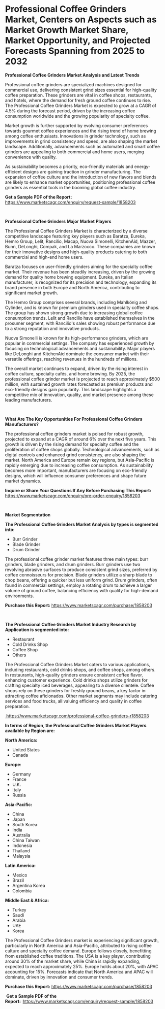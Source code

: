 <p><h1>Professional Coffee Grinders Market, Centers on Aspects such as Market Growth Market Share, Market Opportunity, and Projected Forecasts Spanning from 2025 to 2032</h1></p><p><strong>Professional Coffee Grinders Market Analysis and Latest Trends</strong></p>
<p><p>Professional coffee grinders are specialized machines designed for commercial use, delivering consistent grind sizes essential for high-quality coffee preparation. These grinders are vital in coffee shops, restaurants, and hotels, where the demand for fresh ground coffee continues to rise. The Professional Coffee Grinders Market is expected to grow at a CAGR of 4.5% during the forecast period, driven by the increasing coffee consumption worldwide and the growing popularity of specialty coffee.</p><p>Market growth is further supported by evolving consumer preferences towards gourmet coffee experiences and the rising trend of home brewing among coffee enthusiasts. Innovations in grinder technology, such as improvements in grind consistency and speed, are also shaping the market landscape. Additionally, advancements such as automated and smart coffee grinders are appealing to both commercial and home users, merging convenience with quality.</p><p>As sustainability becomes a priority, eco-friendly materials and energy-efficient designs are gaining traction in grinder manufacturing. The expansion of coffee culture and the introduction of new flavors and blends are likely to enhance market opportunities, positioning professional coffee grinders as essential tools in the booming global coffee industry.</p></p>
<p><strong>Get a Sample PDF of the Report:&nbsp;</strong> <a href="https://www.marketscagr.com/enquiry/request-sample/1858203?utm_campaign=2526&utm_medium=2&utm_source=Github&utm_content=ia&utm_term=15042025&utm_id=professional-coffee-grinders">https://www.marketscagr.com/enquiry/request-sample/1858203</a></p>
<p>&nbsp;</p>
<p><strong>Professional Coffee Grinders Major Market Players</strong></p>
<p><p>The Professional Coffee Grinders Market is characterized by a diverse competitive landscape featuring key players such as Baratza, Eureka, Hemro Group, Lelit, Rancilio, Macap, Nuova Simonelli, KitchenAid, Mazzer, Bunn, DeLonghi, Compak, and La Marzocco. These companies are known for their innovative designs and high-quality products catering to both commercial and high-end home users.</p><p>Baratza focuses on user-friendly grinders aiming for the specialty coffee market. Their revenue has been steadily increasing, driven by the growing demand for quality home brewing equipment. Eureka, an Italian manufacturer, is recognized for its precision and technology, expanding its brand presence in both Europe and North America, contributing to significant market growth.</p><p>The Hemro Group comprises several brands, including Mahlkönig and Cylinder, and is known for premium grinders used in specialty coffee shops. The group has shown strong growth due to increasing global coffee consumption trends. Lelit and Rancilio have established themselves in the prosumer segment, with Rancilio's sales showing robust performance due to a strong reputation and innovative products.</p><p>Nuova Simonelli is known for its high-performance grinders, which are popular in commercial settings. The company has experienced growth by focusing on technological advancements and sustainability. Major players like DeLonghi and KitchenAid dominate the consumer market with their versatile offerings, reaching revenues in the hundreds of millions.</p><p>The overall market continues to expand, driven by the rising interest in coffee culture, specialty cafés, and home brewing. By 2025, the professional coffee grinder market is projected to reach approximately $500 million, with sustained growth rates forecasted as premium products and eco-friendly designs gain popularity. This landscape highlights a competitive mix of innovation, quality, and market presence among these leading manufacturers.</p></p>
<p>&nbsp;</p>
<p><strong>What Are The Key Opportunities For Professional Coffee Grinders Manufacturers?</strong></p>
<p><p>The professional coffee grinders market is poised for robust growth, projected to expand at a CAGR of around 6% over the next five years. This growth is driven by the rising demand for specialty coffee and the proliferation of coffee shops globally. Technological advancements, such as digital controls and enhanced grind consistency, are also shaping the market. North America and Europe remain key regions, but Asia-Pacific is rapidly emerging due to increasing coffee consumption. As sustainability becomes more important, manufacturers are focusing on eco-friendly designs, which will influence consumer preferences and shape future market dynamics.</p></p>
<p><strong>Inquire or Share Your Questions If Any Before Purchasing This Report:</strong> <a href="https://www.marketscagr.com/enquiry/pre-order-enquiry/1858203?utm_campaign=2526&utm_medium=2&utm_source=Github&utm_content=ia&utm_term=15042025&utm_id=professional-coffee-grinders">https://www.marketscagr.com/enquiry/pre-order-enquiry/1858203</a></p>
<p>&nbsp;</p>
<p><strong>Market Segmentation</strong></p>
<p><strong>The Professional Coffee Grinders Market Analysis by types is segmented into:</strong></p>
<p><ul><li>Burr Grinder</li><li>Blade Grinder</li><li>Drum Grinder</li></ul></p>
<p><p>The professional coffee grinder market features three main types: burr grinders, blade grinders, and drum grinders. Burr grinders use two revolving abrasive surfaces to produce consistent grind sizes, preferred by coffee connoisseurs for precision. Blade grinders utilize a sharp blade to chop beans, offering a quicker but less uniform grind. Drum grinders, often found in commercial settings, employ a rotating drum to achieve a larger volume of ground coffee, balancing efficiency with quality for high-demand environments.</p></p>
<p><strong>Purchase this Report:&nbsp;</strong><a href="https://www.marketscagr.com/purchase/1858203?utm_campaign=2526&utm_medium=2&utm_source=Github&utm_content=ia&utm_term=15042025&utm_id=professional-coffee-grinders">https://www.marketscagr.com/purchase/1858203</a></p>
<p>&nbsp;</p>
<p><strong>The Professional Coffee Grinders Market Industry Research by Application is segmented into:</strong></p>
<p><ul><li>Restaurant</li><li>Cold Drinks Shop</li><li>Coffee Shop</li><li>Others</li></ul></p>
<p><p>The Professional Coffee Grinders Market caters to various applications, including restaurants, cold drinks shops, and coffee shops, among others. In restaurants, high-quality grinders ensure consistent coffee flavor, enhancing customer experience. Cold drinks shops utilize grinders for crafting specialty iced beverages, appealing to a diverse clientele. Coffee shops rely on these grinders for freshly ground beans, a key factor in attracting coffee aficionados. Other market segments may include catering services and food trucks, all valuing efficiency and quality in coffee preparation.</p></p>
<p><a href="https://www.marketscagr.com/professional-coffee-grinders-r1858203?utm_campaign=2526&utm_medium=2&utm_source=Github&utm_content=ia&utm_term=15042025&utm_id=professional-coffee-grinders">&nbsp;https://www.marketscagr.com/professional-coffee-grinders-r1858203</a></p>
<p><strong>In terms of Region, the Professional Coffee Grinders Market Players available by Region are:</strong></p>
<p>
    <p> <strong> North America: </strong>
        <ul>
            <li>United States</li>
            <li>Canada</li>
        </ul>
        </p> 
    <p> <strong> Europe: </strong>
        <ul>
            <li>Germany</li>
            <li>France</li>
            <li>U.K.</li>
            <li>Italy</li>
            <li>Russia</li>
        </ul>
        </p> 
    <p> <strong> Asia-Pacific: </strong>
        <ul>
            <li>China</li>
            <li>Japan</li>
            <li>South Korea</li>
            <li>India</li>
            <li>Australia</li>
            <li>China Taiwan</li>
            <li>Indonesia</li>
            <li>Thailand</li>
            <li>Malaysia</li>
        </ul>
        </p> 
    <p> <strong> Latin America: </strong>
        <ul>
            <li>Mexico</li>
            <li>Brazil</li>
            <li>Argentina Korea</li>
            <li>Colombia</li>
        </ul>
        </p> 
    <p> <strong> Middle East & Africa: </strong>
        <ul>
            <li>Turkey</li>
            <li>Saudi</li>
            <li>Arabia</li>
            <li>UAE</li>
            <li>Korea</li>
        </ul>
    </p>
    </p>
<p><p>The Professional Coffee Grinders market is experiencing significant growth, particularly in North America and Asia-Pacific, attributed to rising coffee culture and specialty coffee demand. Europe follows closely, benefitting from established coffee traditions. The USA is a key player, contributing around 30% of the market share, while China is rapidly expanding, expected to reach approximately 25%. Europe holds about 20%, with APAC accounting for 15%. Forecasts indicate that North America and APAC will dominate, driven by innovation and consumer trends.</p></p>
<p><strong>Purchase this Report: </strong><a href="https://www.marketscagr.com/purchase/1858203?utm_campaign=2526&utm_medium=2&utm_source=Github&utm_content=ia&utm_term=15042025&utm_id=professional-coffee-grinders">https://www.marketscagr.com/purchase/1858203</a></p>
<p>&nbsp;<strong>Get a Sample PDF of the Report:&nbsp;&nbsp;</strong><a href="https://www.marketscagr.com/enquiry/request-sample/1858203?utm_campaign=2526&utm_medium=2&utm_source=Github&utm_content=ia&utm_term=15042025&utm_id=professional-coffee-grinders">https://www.marketscagr.com/enquiry/request-sample/1858203</a></p>
<p><strong></strong></p>
<p><p></p><p></p><p></p></p>